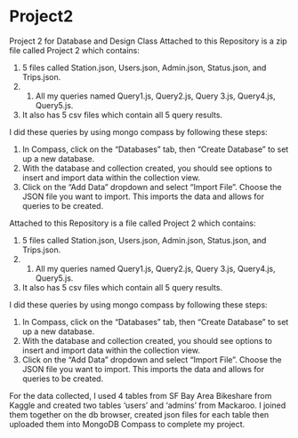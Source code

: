 # Project2
Project 2 for Database and Design Class 
Attached to this Repository is a zip file called Project 2 which contains:
1) 5 files called Station.json, Users.json, Admin.json, Status.json, and Trips.json.
2) 1) All my queries named Query1.js, Query2.js, Query 3.js, Query4.js, Query5.js.
3) It also has 5 csv files which contain all 5 query results.

I did these queries by using mongo compass by following these steps: 
1) In Compass, click on the “Databases” tab, then “Create Database” to set up a new database.
2) With the database and collection created, you should see options to insert and import data within the collection view.
3) Click on the “Add Data” dropdown and select “Import File”. Choose the JSON file you want to import.
This imports the data and allows for queries to be created. 

Attached to this Repository is a file called Project 2 which contains:
1) 5 files called Station.json, Users.json, Admin.json, Status.json, and Trips.json.
2) 1) All my queries named Query1.js, Query2.js, Query 3.js, Query4.js, Query5.js.
3) It also has 5 csv files which contain all 5 query results.

I did these queries by using mongo compass by following these steps: 
1) In Compass, click on the “Databases” tab, then “Create Database” to set up a new database.
2) With the database and collection created, you should see options to insert and import data within the collection view.
3) Click on the “Add Data” dropdown and select “Import File”. Choose the JSON file you want to import.
This imports the data and allows for queries to be created. 

For the data collected, I used 4 tables from SF Bay Area Bikeshare from Kaggle and created two tables ‘users’ and ‘admins’ from Mackaroo. I joined them together on the db browser, created json files for each table then uploaded them into MongoDB Compass to complete my project.  
